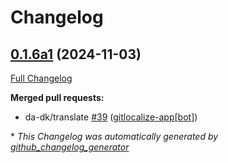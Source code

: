 # Changelog

## [0.1.6a1](https://github.com/OpenVoiceOS/skill-ovos-personal/tree/0.1.6a1) (2024-11-03)

[Full Changelog](https://github.com/OpenVoiceOS/skill-ovos-personal/compare/0.1.5...0.1.6a1)

**Merged pull requests:**

- da-dk/translate [\#39](https://github.com/OpenVoiceOS/skill-ovos-personal/pull/39) ([gitlocalize-app[bot]](https://github.com/apps/gitlocalize-app))



\* *This Changelog was automatically generated by [github_changelog_generator](https://github.com/github-changelog-generator/github-changelog-generator)*
